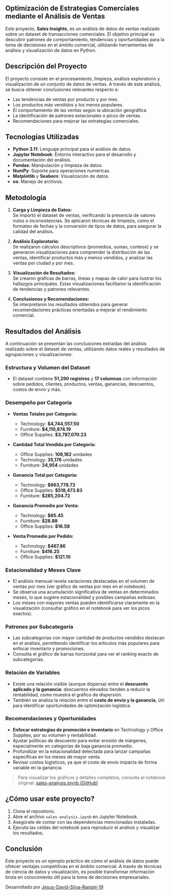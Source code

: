 ## Optimización de Estrategias Comerciales mediante el Análisis de Ventas

Este proyecto, **Sales Insights**, es un análisis de datos de ventas realizado sobre un dataset de transacciones comerciales. El objetivo principal es descubrir patrones de comportamiento, tendencias y oportunidades para la toma de decisiones en el ámbito comercial, utilizando herramientas de análisis y visualización de datos en Python.

## Descripción del Proyecto

El proyecto consiste en el procesamiento, limpieza, análisis exploratorio y visualización de un conjunto de datos de ventas. A través de este análisis, se busca obtener conclusiones relevantes respecto a:

- Las tendencias de ventas por producto y por mes.
- Los productos más vendidos y los menos populares.
- El comportamiento de las ventas según la ubicación geográfica.
- La identificación de patrones estacionales o picos de ventas.
- Recomendaciones para mejorar las estrategias comerciales.

## Tecnologías Utilizadas

- **Python 3.11**: Lenguaje principal para el análisis de datos.
- **Jupyter Notebook**: Entorno interactivo para el desarrollo y documentación del análisis.
- **Pandas**: Manipulación y limpieza de datos.
- **NumPy**: Soporte para operaciones numéricas.
- **Matplotlib** y **Seaborn**: Visualización de datos.
- **os**: Manejo de archivos.

## Metodología

1. **Carga y Limpieza de Datos:**  
   Se importó el dataset de ventas, verificando la presencia de valores nulos o inconsistencias. Se aplicaron técnicas de limpieza, como el formateo de fechas y la conversión de tipos de datos, para asegurar la calidad del análisis.

2. **Análisis Exploratorio:**  
   Se realizaron cálculos descriptivos (promedios, sumas, conteos) y se generaron visualizaciones para comprender la distribución de las ventas, identificar productos más y menos vendidos, y analizar las ventas por ciudad y por mes.

3. **Visualización de Resultados:**  
   Se crearon gráficas de barras, líneas y mapas de calor para ilustrar los hallazgos principales. Estas visualizaciones facilitaron la identificación de tendencias y patrones relevantes.

4. **Conclusiones y Recomendaciones:**  
   Se interpretaron los resultados obtenidos para generar recomendaciones prácticas orientadas a mejorar el rendimiento comercial.

## Resultados del Análisis

A continuación se presentan las conclusiones extraídas del análisis realizado sobre el dataset de ventas, utilizando datos reales y resultados de agrupaciones y visualizaciones:

### Estructura y Volumen del Dataset

- El dataset contiene **51,290 registros** y **17 columnas** con información sobre pedidos, clientes, productos, ventas, ganancias, descuentos, costos de envío y más.

### Desempeño por Categoría

- **Ventas Totales por Categoría:**
  - Technology: **$4,744,557.50**
  - Furniture: **$4,110,874.19**
  - Office Supplies: **$3,787,070.23**

- **Cantidad Total Vendida por Categoría:**
  - Office Supplies: **108,182** unidades
  - Technology: **35,176** unidades
  - Furniture: **34,954** unidades

- **Ganancia Total por Categoría:**
  - Technology: **$663,778.73**
  - Office Supplies: **$518,473.83**
  - Furniture: **$285,204.72**

- **Ganancia Promedio por Venta:**
  - Technology: **$65.45**
  - Furniture: **$28.88**
  - Office Supplies: **$16.58**

- **Venta Promedio por Pedido:**
  - Technology: **$467.86**
  - Furniture: **$416.25**
  - Office Supplies: **$121.10**

### Estacionalidad y Meses Clave

- El análisis mensual revela variaciones destacadas en el volumen de ventas por mes (ver gráfico de ventas por mes en el notebook).
- Se observa una acumulación significativa de ventas en determinados meses, lo que sugiere estacionalidad y posibles campañas exitosas.
- Los meses con mayores ventas pueden identificarse claramente en la visualización (consultar gráfico en el notebook para ver los picos exactos).

### Patrones por Subcategoría

- Las subcategorías con mayor cantidad de productos vendidos destacan en el análisis, permitiendo identificar los artículos más populares para enfocar inventario y promociones.
- Consulta el gráfico de barras horizontal para ver el ranking exacto de subcategorías.

### Relación de Variables

- Existe una relación visible (aunque dispersa) entre el **descuento aplicado y la ganancia**: descuentos elevados tienden a reducir la rentabilidad, como muestra el gráfico de dispersión.
- También se analiza la relación entre el **costo de envío y la ganancia**, útil para identificar oportunidades de optimización logística.

### Recomendaciones y Oportunidades

- **Enfocar estrategias de promoción e inventario** en Technology y Office Supplies, por su volumen y rentabilidad.
- Ajustar políticas de descuento para evitar erosión de márgenes, especialmente en categorías de baja ganancia promedio.
- Profundizar en la estacionalidad detectada para lanzar campañas específicas en los meses de mayor venta.
- Revisar costos logísticos, ya que el costo de envío impacta de forma variable en la ganancia.

> Para visualizar los gráficos y detalles completos, consulta el notebook original:
> [sales-analysis.ipynb (GitHub)](https://github.com/Jesus-David-Silva-Rangel-19/Sales-Insights/blob/b52e148483bf72ae4ac2e258b20b0eaa6284751e/sales-analysis.ipynb)

## ¿Cómo usar este proyecto?

1. Clona el repositorio.
2. Abre el archivo `sales-analysis.ipynb` en Jupyter Notebook.
3. Asegúrate de contar con las dependencias mencionadas instaladas.
4. Ejecuta las celdas del notebook para reproducir el análisis y visualizar los resultados.

## Conclusión

Este proyecto es un ejemplo práctico de cómo el análisis de datos puede ofrecer ventajas competitivas en el ámbito comercial. A través de técnicas de ciencia de datos y visualización, es posible transformar información bruta en conocimiento útil para la toma de decisiones empresariales.

Desarrollado por [Jesus-David-Silva-Rangel-19](https://github.com/Jesus-David-Silva-Rangel-19)
